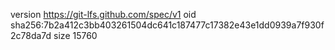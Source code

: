 version https://git-lfs.github.com/spec/v1
oid sha256:7b2a412c3bb403261504dc641c187477c17382e43e1dd0939a7f930f2c78da7d
size 15760

